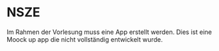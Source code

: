 # NSZE

Im Rahmen der Vorlesung muss eine App erstellt werden. Dies ist eine Moock up app die nicht vollständig entwickelt wurde.
